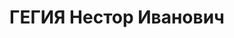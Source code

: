 ---
title: ГЕГИЯ Нестор Иванович
description: "Род. в 1894. Место проживания: Самтредский р-н. Род занятий: бывший\
  \ председатель Самтредского РИКа. \n  Осужден Тройкой при НКВД ГССР 13.11.1937.\
  \ Мера наказания: расстрел с конфискацией личного имущества. Дата расстрела: 14.11.1937"
---